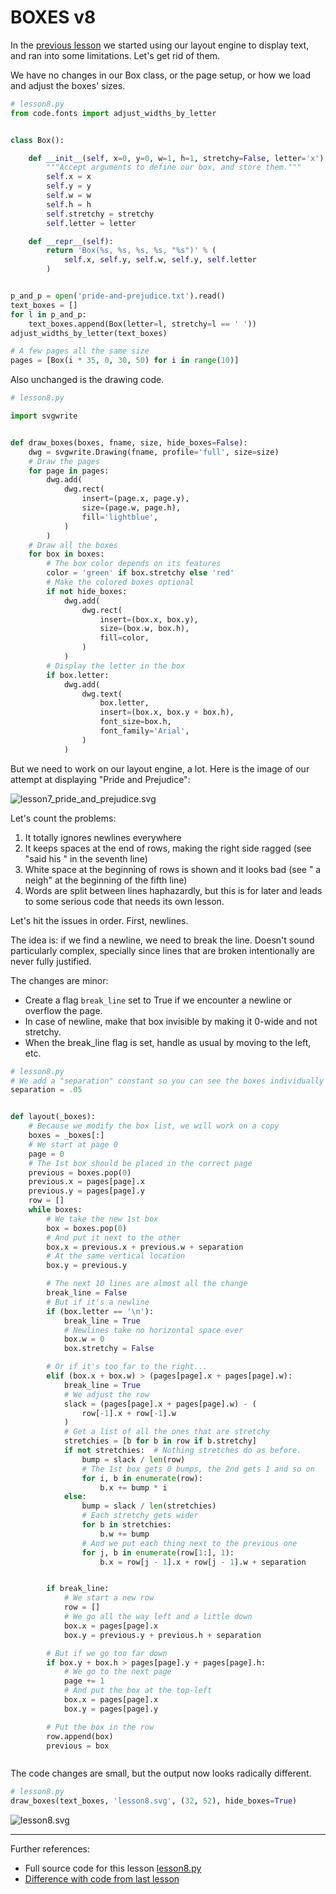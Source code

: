 # BOXES v8

In the [previous lesson](lesson7.run.html) we started using our layout engine to display text, and ran into some limitations. Let's get rid of them.

We have no changes in our Box class, or the page setup, or how we load and adjust the boxes' sizes. 

```python
# lesson8.py
from code.fonts import adjust_widths_by_letter


class Box():

    def __init__(self, x=0, y=0, w=1, h=1, stretchy=False, letter='x'):
        """Accept arguments to define our box, and store them."""
        self.x = x
        self.y = y
        self.w = w
        self.h = h
        self.stretchy = stretchy
        self.letter = letter

    def __repr__(self):
        return 'Box(%s, %s, %s, %s, "%s")' % (
            self.x, self.y, self.w, self.y, self.letter
        )


p_and_p = open('pride-and-prejudice.txt').read()
text_boxes = []
for l in p_and_p:
    text_boxes.append(Box(letter=l, stretchy=l == ' '))
adjust_widths_by_letter(text_boxes)

# A few pages all the same size
pages = [Box(i * 35, 0, 30, 50) for i in range(10)]

```

Also unchanged is the drawing code.

```python
# lesson8.py

import svgwrite


def draw_boxes(boxes, fname, size, hide_boxes=False):
    dwg = svgwrite.Drawing(fname, profile='full', size=size)
    # Draw the pages
    for page in pages:
        dwg.add(
            dwg.rect(
                insert=(page.x, page.y),
                size=(page.w, page.h),
                fill='lightblue',
            )
        )
    # Draw all the boxes
    for box in boxes:
        # The box color depends on its features
        color = 'green' if box.stretchy else 'red'
        # Make the colored boxes optional
        if not hide_boxes:
            dwg.add(
                dwg.rect(
                    insert=(box.x, box.y),
                    size=(box.w, box.h),
                    fill=color,
                )
            )
        # Display the letter in the box
        if box.letter:
            dwg.add(
                dwg.text(
                    box.letter,
                    insert=(box.x, box.y + box.h),
                    font_size=box.h,
                    font_family='Arial',
                )
            )

```

But we need to work on our layout engine, a lot. Here is the image of our attempt at displaying "Pride and Prejudice":

![lesson7_pride_and_prejudice.svg](lesson7_pride_and_prejudice.svg)

Let's count the problems:

1. It totally ignores newlines everywhere
2. It keeps spaces at the end of rows, making the right side ragged 
   (see "said his " in the seventh line)
3. White space at the beginning of rows is shown and it looks bad 
   (see " a neigh" at the beginning of the fifth line)
4. Words are split between lines haphazardly, but this is for later and leads
   to some serious code that needs its own lesson.

Let's hit the issues in order. First, newlines.

The idea is: if we find a newline, we need to break the line. Doesn't sound
particularly complex, specially since lines that are broken intentionally
are never fully justified.

The changes are minor:

* Create a flag `break_line` set to True if we encounter a newline 
  or overflow the page.
* In case of newline, make that box invisible by making it 0-wide and 
  not stretchy.
* When the break_line flag is set, handle as usual by moving to the 
  left, etc.


```python
# lesson8.py
# We add a "separation" constant so you can see the boxes individually
separation = .05


def layout(_boxes):
    # Because we modify the box list, we will work on a copy
    boxes = _boxes[:]
    # We start at page 0
    page = 0
    # The 1st box should be placed in the correct page
    previous = boxes.pop(0)
    previous.x = pages[page].x
    previous.y = pages[page].y
    row = []
    while boxes:
        # We take the new 1st box
        box = boxes.pop(0)
        # And put it next to the other
        box.x = previous.x + previous.w + separation
        # At the same vertical location
        box.y = previous.y

        # The next 10 lines are almost all the change
        break_line = False
        # But if it's a newline
        if (box.letter == '\n'):
            break_line = True
            # Newlines take no horizontal space ever
            box.w = 0
            box.stretchy = False

        # Or if it's too far to the right...
        elif (box.x + box.w) > (pages[page].x + pages[page].w):
            break_line = True
            # We adjust the row
            slack = (pages[page].x + pages[page].w) - (
                row[-1].x + row[-1].w
            )
            # Get a list of all the ones that are stretchy
            stretchies = [b for b in row if b.stretchy]
            if not stretchies:  # Nothing stretches do as before.
                bump = slack / len(row)
                # The 1st box gets 0 bumps, the 2nd gets 1 and so on
                for i, b in enumerate(row):
                    b.x += bump * i
            else:
                bump = slack / len(stretchies)
                # Each stretchy gets wider
                for b in stretchies:
                    b.w += bump
                # And we put each thing next to the previous one
                for j, b in enumerate(row[1:], 1):
                    b.x = row[j - 1].x + row[j - 1].w + separation


        if break_line:
            # We start a new row
            row = []
            # We go all the way left and a little down
            box.x = pages[page].x
            box.y = previous.y + previous.h + separation

        # But if we go too far down
        if box.y + box.h > pages[page].y + pages[page].h:
            # We go to the next page
            page += 1
            # And put the box at the top-left
            box.x = pages[page].x
            box.y = pages[page].y

        # Put the box in the row
        row.append(box)
        previous = box



```

The code changes are small, but the output now looks radically different.

```python
# lesson8.py
draw_boxes(text_boxes, 'lesson8.svg', (32, 52), hide_boxes=True)

```

![lesson8.svg](lesson8.svg)

----------

Further references:

* Full source code for this lesson [lesson8.py](code/lesson8.py)
* [Difference with code from last lesson](diffs/lesson7_lesson8.html)